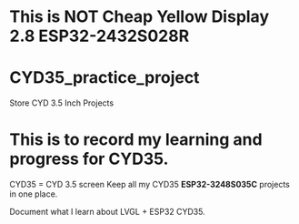 # This is NOT Cheap Yellow Display 2.8 ESP32-2432S028R

# CYD35_practice_project
Store CYD 3.5 Inch Projects

# This is to record my learning and progress for CYD35.
CYD35 = CYD 3.5 screen
Keep all my CYD35 **ESP32-3248S035C** projects in one place.

Document what I learn about LVGL + ESP32 CYD35.
